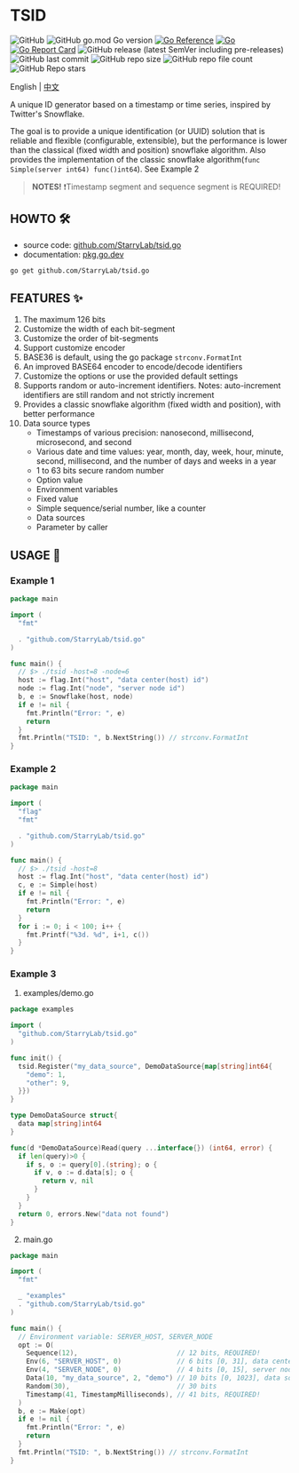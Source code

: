 
# TSID

![GitHub](https://img.shields.io/github/license/StarryLab/tsid.go) ![GitHub go.mod Go version](https://img.shields.io/github/go-mod/go-version/StarryLab/tsid.go) [![Go Reference](https://pkg.go.dev/badge/github.com/StarryLab/tsid.go@v1.0.0-alpha.svg)](https://pkg.go.dev/github.com/StarryLab/tsid.go@v1.0.0-alpha) [![Go](https://github.com/StarryLab/tsid.go/actions/workflows/go.yml/badge.svg)](https://github.com/StarryLab/tsid.go/actions/workflows/go.yml) [![Go Report Card](https://goreportcard.com/badge/github.com/StarryLab/tsid.go)](https://goreportcard.com/report/github.com/StarryLab/tsid.go)
![GitHub release (latest SemVer including pre-releases)](https://img.shields.io/github/v/release/StarryLab/tsid.go?include_prereleases&sort=semver) ![GitHub last commit](https://img.shields.io/github/last-commit/StarryLab/tsid.go) ![GitHub repo size](https://img.shields.io/github/repo-size/StarryLab/tsid.go) ![GitHub repo file count](https://img.shields.io/github/directory-file-count/StarryLab/tsid.go) ![GitHub Repo stars](https://img.shields.io/github/stars/StarryLab/tsid.go?style=social)

English | [中文](./README.zh.md)

A unique ID generator based on a timestamp or time series, inspired by Twitter's Snowflake.

The goal is to provide a unique identification (or UUID) solution that is reliable and flexible (configurable, extensible), but the performance is lower than the classical (fixed width and position) snowflake algorithm. Also provides the implementation of the classic snowflake algorithm(`func Simple(server int64) func()int64`). See Example 2

> **NOTES!** ❗️Timestamp segment and sequence segment is REQUIRED!

## HOWTO 🛠️

- source code: [github.com/StarryLab/tsid.go](https://github.com/StarryLab/tsid.go)
- documentation: [pkg.go.dev](https://pkg.go.dev/github.com/StarryLab/tsid.go)

```bash
go get github.com/StarryLab/tsid.go
```

## FEATURES ✨

1. The maximum 126 bits
2. Customize the width of each bit-segment
3. Customize the order of bit-segments
4. Support customize encoder
5. BASE36 is default, using the go package `strconv.FormatInt`
6. An improved BASE64 encoder to encode/decode identifiers
7. Customize the options or use the provided default settings
8. Supports random or auto-increment identifiers. Notes: auto-increment identifiers are still random and not strictly increment
9. Provides a classic snowflake algorithm (fixed width and position), with better performance
10. Data source types
    - Timestamps of various precision: nanosecond, millisecond, microsecond, and second
    - Various date and time values: year, month, day, week, hour, minute, second, millisecond, and the number of days and weeks in a year
    - 1 to 63 bits secure random number
    - Option value
    - Environment variables
    - Fixed value
    - Simple sequence/serial number, like a counter
    - Data sources
    - Parameter by caller

## USAGE 🚀

### Example 1

```go
package main

import (
  "fmt"

  . "github.com/StarryLab/tsid.go"
)

func main() {
  // $> ./tsid -host=8 -node=6
  host := flag.Int("host", "data center(host) id")
  node := flag.Int("node", "server node id")
  b, e := Snowflake(host, node)
  if e != nil {
    fmt.Println("Error: ", e)
    return
  }
  fmt.Println("TSID: ", b.NextString()) // strconv.FormatInt
}
```

### Example 2

```go
package main

import (
  "flag"
  "fmt"

  . "github.com/StarryLab/tsid.go"
)

func main() {
  // $> ./tsid -host=8
  host := flag.Int("host", "data center(host) id")
  c, e := Simple(host)
  if e != nil {
    fmt.Println("Error: ", e)
    return
  }
  for i := 0; i < 100; i++ {
    fmt.Printf("%3d. %d", i+1, c())
  }
}

```

### Example 3

1. examples/demo.go

```go
package examples

import (
  "github.com/StarryLab/tsid.go"
)

func init() {
  tsid.Register("my_data_source", DemoDataSource{map[string]int64{
    "demo": 1,
    "other": 9,
  }})
}

type DemoDataSource struct{
  data map[string]int64
}

func(d *DemoDataSource)Read(query ...interface{}) (int64, error) {
  if len(query)>0 {
    if s, o := query[0].(string); o {
      if v, o := d.data[s]; o {
        return v, nil
      }
    }
  }
  return 0, errors.New("data not found")
}

```

2. main.go

```go
package main

import (
  "fmt"

  _ "examples"
  . "github.com/StarryLab/tsid.go"
)

func main() {
  // Environment variable: SERVER_HOST, SERVER_NODE
  opt := O(
    Sequence(12),                         // 12 bits, REQUIRED!
    Env(6, "SERVER_HOST", 0)              // 6 bits [0, 31], data center id
    Env(4, "SERVER_NODE", 0)              // 4 bits [0, 15], server node id
    Data(10, "my_data_source", 2, "demo") // 10 bits [0, 1023], data source
    Random(30),                           // 30 bits
    Timestamp(41, TimestampMilliseconds), // 41 bits, REQUIRED!
  )
  b, e := Make(opt)
  if e != nil {
    fmt.Println("Error: ", e)
    return
  }
  fmt.Println("TSID: ", b.NextString()) // strconv.FormatInt
}
```
